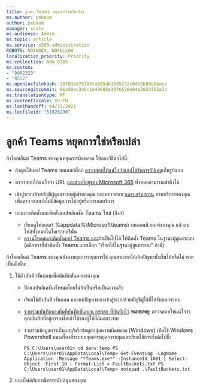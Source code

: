 ```yaml
---
title: ลูกค้า Teams หยุดการใช่หรือเปล่า
ms.author: pebaum
author: pebaum
manager: scotv
ms.audience: Admin
ms.topic: article
ms.service: o365-administration
ROBOTS: NOINDEX, NOFOLLOW
localization_priority: Priority
ms.collection: Adm_O365
ms.custom:
- "9002323"
- "4512"
ms.openlocfilehash: 20f03b075787cab85ab15d5272c0416b88ebbaee
ms.sourcegitcommit: 8bc60ec34bc1e40685e3976576e04a2623f63a7c
ms.translationtype: MT
ms.contentlocale: th-TH
ms.lasthandoff: 04/15/2021
ms.locfileid: "51826290"
---
```

# <a name="teams-client-crashing"></a>ลูกค้า Teams หยุดการใช่หรือเปล่า

ถ้าไคลเอ็นต์ Teams ของคุณหยุดการผิดพลาด ให้ลองวิธีต่อไปนี้:

- ถ้าคุณใช้แอป Teams บนเดสก์ท็อป [ตรวจสอบให้แน่ใจว่าแอปได้รับการอัปเดต](https://support.office.com/article/Update-Microsoft-Teams-535a8e4b-45f0-4f6c-8b3d-91bca7a51db1)เต็มรูปแบบ

- ตรวจสอบให้แน่ใจว่า URL [และช่วงที่อยู่ของ Microsoft 365](https://docs.microsoft.com/microsoftteams/connectivity-issues) ทั้งหมดสามารถเข้าถึงได้

- เข้าสู่ระบบด้วยบัญชีผู้ดูแลระบบผู้เช่าของคุณ และตรวจสอบ [แดชบอร์ดสถาน](https://docs.microsoft.com/office365/enterprise/view-service-health) ภาพบริการของคุณเพื่อตรวจสอบว่าไม่มีข้อมูลการไม่อยู่หรือการลดบริการ

- ถอนการติดตั้งและติดตั้งแอปพลิเคชัน Teams ใหม่ (ลิงก์)
    - เรียกดูโฟลเดอร์ %appdata%\Microsoft\teams\ บนคอมพิวเตอร์ของคุณ แล้วลบไฟล์ทั้งหมดในไดเรกทอรีนั้น
    - [ดาวน์โหลดและติดตั้งแอป Teams และ](https://www.microsoft.com/microsoft-365/microsoft-teams/group-chat-software#office-DesktopAppDownload-ofoushy)ถ้าเป็นไปได้ ให้ติดตั้ง Teams ในฐานะผู้ดูแลระบบ (คลิกขวาที่ตัวติดตั้ง Teams และเลือก "เรียกใช้ในฐานะผู้ดูแลระบบ" ถ้ามี)

ถ้าไคลเอ็นต์ Teams ของคุณยังคงหยุดการหยุดการใช่ คุณสามารถให้เกิดปัญหานั้นขึ้นได้หรือไม่ หากเป็นดังนั้น:

1. ใช้ตัวบันทึกขั้นตอนเพื่อบันทึกขั้นตอนของคุณ
    - ปิดแอปพลิเคชันทั้งหมดโดยไม่จําเป็นหรือเป็นความลับ
    - เรียกใช้ตัวบันทึกขั้นตอน และพบปัญหาขณะเข้าสู่ระบบด้วยบัญชีผู้ใช้ที่ได้รับผลกระทบ
    - [รวบรวมบันทึกของทีมที่บันทึกขั้นตอน repro ที่บันทึกไว้](https://docs.microsoft.com/microsoftteams/log-files) **หมายเหตุ**: ตรวจสอบให้แน่ใจว่าคุณบันทึกที่อยู่การลงชื่อเข้าใช้ของผู้ใช้ที่มีผลกระทบ
    - รวบรวมข้อมูลการเก็บและ/หรือข้อมูลกลุ่มความผิดพลาด (Windows) เปิดใช้ Windows Powershell บนเครื่องที่ระบบหยุดการหยุดการหยุดและเรียกใช้การสั่งต่อไปนี้:

        `
        PS C:\Users\user01> cd $env:temp
        PS C:\Users\user01\AppData\Local\Temp> Get-EventLog -LogName Application -Message "*Teams.exe*" -InstanceId 1001 | Select-Object -First 10 | Format-List > FaultBuckets.txt
        PS C:\Users\user01\AppData\Local\Temp> notepad .\FaultBuckets.txt
        `
    
2. แนบไฟล์กับกรณีการสนับสนุนของคุณ
